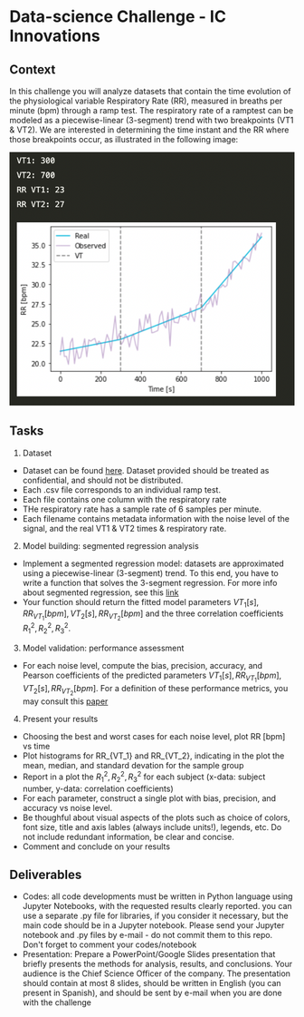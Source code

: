 # Data-science Challenge - IC Innovations

## Context

In this challenge you will analyze datasets that contain the time evolution of the physiological variable Respiratory Rate (RR), measured in breaths per minute (bpm) through a ramp test. The respiratory rate of a ramptest can be modeled as a piecewise-linear (3-segment) trend with two breakpoints (VT1 & VT2). We are interested in determining the time instant and the RR where those breakpoints occur, as illustrated in the following image:

![alt text](example.png)


## Tasks

1. Dataset
* Dataset can be found [here](data). Dataset provided should be treated as confidential, and should not be distributed.
* Each .csv file corresponds to an individual ramp test.
* Each file contains one column with the respiratory rate 
* THe respiratory rate has a sample rate of 6 samples per minute.
* Each filename contains metadata information with the noise level of the signal, and the real VT1 & VT2 times & respiratory rate.

2. Model building: segmented regression analysis
* Implement a segmented regression model: datasets are approximated using a piecewise-linear (3-segment) trend. To this end, you have to write a function that solves the 3-segment regression. For more info about segmented regression, see this [link](https://en.wikipedia.org/wiki/Segmented_regression) 
* Your function should return the fitted model parameters $VT_1 [s],RR_{VT_1}[bpm],VT_2 [s],RR_{VT_2}[bpm]$ and the three correlation coefficients $R_1^2,R_2^2,R_3^2$. 
  
3. Model validation: performance assessment
* For each noise level, compute the bias, precision, accuracy, and Pearson coefficients of the predicted parameters $VT_1 [s],RR_{VT_1}[bpm],VT_2 [s],RR_{VT_2}[bpm]$. For a definition of these performance metrics, you may consult this [paper](https://ieeexplore.ieee.org/abstract/document/9296762)

4. Present your results
* Choosing the best and worst cases for each noise level, plot RR [bpm] vs time
* Plot histograms for RR_{VT_1} and RR_{VT_2}, indicating in the plot the mean, median, and standard devation for the sample group 
* Report in a plot the $R_1^2,R_2^2,R_3^2$ for each subject (x-data: subject number, y-data: correlation coefficients)
* For each parameter, construct a single plot with bias, precision, and accuracy vs noise level. 
* Be thoughful about visual aspects of the plots such as choice of colors, font size, title and axis lables (always include units!), legends, etc. Do not include redundant information, be clear and concise. 
* Comment and conclude on your results


## Deliverables
* Codes: all code developments must be written in Python language using Jupyter Notebooks, with the requested results clearly reported. you can use a separate .py file for libraries, if you consider it necessary, but the main code should be in a Jupyter notebook. Please send your Jupyter notebook and .py files by e-mail - do not commit them to this repo. Don't forget to comment your codes/notebook
* Presentation: Prepare a PowerPoint/Google Slides presentation that briefly presents the methods for analysis, results, and conclusions. Your audience is the Chief Science Officer of the company. The presentation should contain at most 8 slides, should be written in English (you can present in Spanish), and should be sent by e-mail when you are done with the challenge
